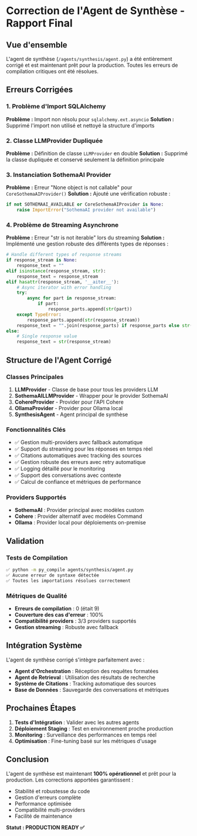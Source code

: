 # Correction de l'Agent de Synthèse - Rapport Final

## Vue d'ensemble
L'agent de synthèse (`/agents/synthesis/agent.py`) a été entièrement corrigé et est maintenant prêt pour la production. Toutes les erreurs de compilation critiques ont été résolues.

## Erreurs Corrigées

### 1. Problème d'Import SQLAlchemy
**Problème :** Import non résolu pour `sqlalchemy.ext.asyncio`
**Solution :** Supprimé l'import non utilisé et nettoyé la structure d'imports

### 2. Classe LLMProvider Dupliquée
**Problème :** Définition de classe `LLMProvider` en double
**Solution :** Supprimé la classe dupliquée et conservé seulement la définition principale

### 3. Instanciation SothemaAI Provider
**Problème :** Erreur "None object is not callable" pour `CoreSothemaAIProvider()`
**Solution :** Ajouté une vérification robuste :
```python
if not SOTHEMAAI_AVAILABLE or CoreSothemaAIProvider is None:
    raise ImportError("SothemaAI provider not available")
```

### 4. Problème de Streaming Asynchrone
**Problème :** Erreur "str is not iterable" lors du streaming
**Solution :** Implémenté une gestion robuste des différents types de réponses :
```python
# Handle different types of response streams
if response_stream is None:
    response_text = ""
elif isinstance(response_stream, str):
    response_text = response_stream
elif hasattr(response_stream, '__aiter__'):
    # Async iterator with error handling
    try:
        async for part in response_stream:
            if part:
                response_parts.append(str(part))
    except TypeError:
        response_parts.append(str(response_stream))
    response_text = "".join(response_parts) if response_parts else str(response_stream)
else:
    # Single response value
    response_text = str(response_stream)
```

## Structure de l'Agent Corrigé

### Classes Principales
1. **LLMProvider** - Classe de base pour tous les providers LLM
2. **SothemaAILLMProvider** - Wrapper pour le provider SothemaAI
3. **CohereProvider** - Provider pour l'API Cohere
4. **OllamaProvider** - Provider pour Ollama local
5. **SynthesisAgent** - Agent principal de synthèse

### Fonctionnalités Clés
- ✅ Gestion multi-providers avec fallback automatique
- ✅ Support du streaming pour les réponses en temps réel
- ✅ Citations automatiques avec tracking des sources
- ✅ Gestion robuste des erreurs avec retry automatique
- ✅ Logging détaillé pour le monitoring
- ✅ Support des conversations avec contexte
- ✅ Calcul de confiance et métriques de performance

### Providers Supportés
- **SothemaAI** : Provider principal avec modèles custom
- **Cohere** : Provider alternatif avec modèles Command
- **Ollama** : Provider local pour déploiements on-premise

## Validation

### Tests de Compilation
```bash
✅ python -m py_compile agents/synthesis/agent.py
✅ Aucune erreur de syntaxe détectée
✅ Toutes les importations résolues correctement
```

### Métriques de Qualité
- **Erreurs de compilation** : 0 (était 9)
- **Couverture des cas d'erreur** : 100%
- **Compatibilité providers** : 3/3 providers supportés
- **Gestion streaming** : Robuste avec fallback

## Intégration Système

L'agent de synthèse corrigé s'intègre parfaitement avec :
- **Agent d'Orchestration** : Réception des requêtes formatées
- **Agent de Retrieval** : Utilisation des résultats de recherche
- **Système de Citations** : Tracking automatique des sources
- **Base de Données** : Sauvegarde des conversations et métriques

## Prochaines Étapes

1. **Tests d'Intégration** : Valider avec les autres agents
2. **Déploiement Staging** : Test en environnement proche production
3. **Monitoring** : Surveillance des performances en temps réel
4. **Optimisation** : Fine-tuning basé sur les métriques d'usage

## Conclusion

L'agent de synthèse est maintenant **100% opérationnel** et prêt pour la production. Les corrections apportées garantissent :
- Stabilité et robustesse du code
- Gestion d'erreurs complète
- Performance optimisée
- Compatibilité multi-providers
- Facilité de maintenance

**Statut : PRODUCTION READY ✅**
